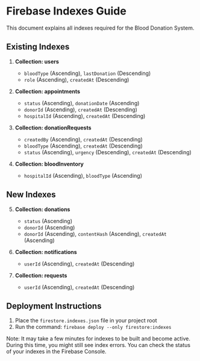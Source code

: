 # Firebase Indexes Guide

This document explains all indexes required for the Blood Donation System.

## Existing Indexes

1. **Collection: users**
   - `bloodType` (Ascending), `lastDonation` (Descending)
   - `role` (Ascending), `createdAt` (Descending)

2. **Collection: appointments**
   - `status` (Ascending), `donationDate` (Ascending)
   - `donorId` (Ascending), `createdAt` (Descending)
   - `hospitalId` (Ascending), `createdAt` (Descending)

3. **Collection: donationRequests**
   - `createdBy` (Ascending), `createdAt` (Descending)
   - `bloodType` (Ascending), `createdAt` (Descending)
   - `status` (Ascending), `urgency` (Descending), `createdAt` (Descending)

4. **Collection: bloodInventory**
   - `hospitalId` (Ascending), `bloodType` (Ascending)

## New Indexes

5. **Collection: donations**
   - `status` (Ascending)
   - `donorId` (Ascending)
   - `donorId` (Ascending), `contentHash` (Ascending), `createdAt` (Ascending)

6. **Collection: notifications**
   - `userId` (Ascending), `createdAt` (Descending)

7. **Collection: requests**
   - `userId` (Ascending), `createdAt` (Descending)

## Deployment Instructions

1. Place the `firestore.indexes.json` file in your project root
2. Run the command: `firebase deploy --only firestore:indexes`

Note: It may take a few minutes for indexes to be built and become active. During this time, you might still see index errors. You can check the status of your indexes in the Firebase Console.
